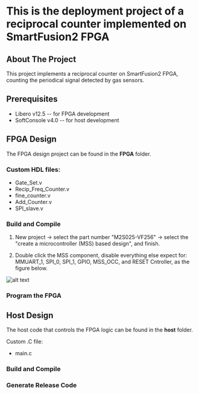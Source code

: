 # This is the deployment project of a reciprocal counter implemented on SmartFusion2 FPGA

<!-- TABLE OF CONTENTS -->
<!-- ## Table of Contents

* [About the Project](#about-the-project)
  * [Built With](#built-with)
* [Dataset](#dataset)
  * [Synthetic data](#synthetic-data)
  * [Real-case data](#real-case-data)
* [Getting Started](#getting-started)
  * [Prerequisites](#prerequisites)
  * [Installation](#installation)
* [Usage](#usage)
* [Roadmap](#roadmap) -->



<!-- ABOUT THE PROJECT -->
## About The Project

This project implements a reciprocal counter on SmartFusion2 FPGA, counting the periodical signal detected by gas sensors.


## Prerequisites

* Libero v12.5 -- for FPGA development
* SoftConsole v4.0 -- for host development


<!-- GETTING STARTED -->
## FPGA Design

The FPGA design project can be found in the **FPGA** folder.

### Custom HDL files:

* Gate_Set.v
* Recip_Freq_Counter.v
* fine_counter.v
* Add_Counter.v
* SPI_slave.v

### Build and Compile

1. New project -> select the part number "M2S025-VF256" -> select the "create a microcontroller (MSS) based design", and finish.

2. Double click the MSS component, disable everything else expect for: MMUART_1, SPI_0, SPI_1, GPIO, MSS_OCC, and RESET Cntroller, as the figure below.

![alt text](https://github.com/onioncc/SF_Counter/Figures/1.png)

### Program the FPGA

## Host Design

The host code that controls the FPGA logic can be found in the **host** folder.

Custom .C file:
* main.c

### Build and Compile

### Generate Release Code


